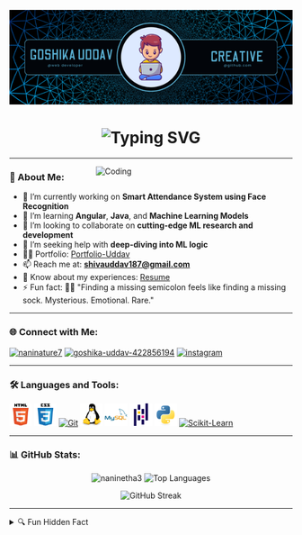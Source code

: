 <p align="center">
  <img src="https://raw.githubusercontent.com/Naninetha3/Naninetha3/refs/heads/main/goshika%20uddav.png" alt="Coding" border-radius=20px/>
</p>

<h1 align="center">
  <img src="https://readme-typing-svg.herokuapp.com?font=Fira+Code&size=30&pause=1000&color=003092&center=true&vCenter=true&width=495&lines=Hi+%F0%9F%91%8B%2C+I'm+Goshika+Uddav;A+Passionate+Web+Developer;Machine+Learning+Explorer;Always+Learning+New+Things" alt="Typing SVG" />
</h1>

---

<img align="right" alt="Coding" width="350" src="https://raw.githubusercontent.com/Naninetha3/Naninetha3/refs/heads/main/chinnu.png" />

### 🚀 About Me:

- 🔭 I’m currently working on **Smart Attendance System using Face Recognition**
- 🌱 I’m learning **Angular**, **Java**, and **Machine Learning Models**
- 👯 I’m looking to collaborate on **cutting-edge ML research and development**
- 🤝 I’m seeking help with **deep-diving into ML logic**
- 👨‍💻 Portfolio: [Portfolio-Uddav](https://uddavgoshika.github.io/Portfolio-Uddav/)
- 📫 Reach me at: **shivauddav187@gmail.com**
- 📄 Know about my experiences: [Resume](https://naninetha3.github.io/Portfolio-Uddav/Uddav_Resume.pdf)
- ⚡ Fun fact: 🕵️‍♂️ "Finding a missing semicolon feels like finding a missing sock. Mysterious. Emotional. Rare."

---

### 🌐 Connect with Me:

<p align="left">
<a href="https://x.com/naninature7" target="blank"><img align="center" src="https://raw.githubusercontent.com/rahuldkjain/github-profile-readme-generator/master/src/images/icons/Social/twitter.svg" alt="naninature7" height="30" width="40" /></a>
<a href="https://linkedin.com/in/goshika-uddav-422856194" target="blank"><img align="center" src="https://raw.githubusercontent.com/rahuldkjain/github-profile-readme-generator/master/src/images/icons/Social/linked-in-alt.svg" alt="goshika-uddav-422856194" height="30" width="40" /></a>
<a href="https://instagram.com/" target="blank"><img align="center" src="https://github.com/rahuldkjain/github-profile-readme-generator/blob/master/src/images/icons/Social/instagram.svg" alt="instagram" height="30" width="40" /></a>
</p>

---

### 🛠️ Languages and Tools:

<p align="left">
  <a href="https://www.w3.org/html/" target="_blank"><img src="https://raw.githubusercontent.com/devicons/devicon/master/icons/html5/html5-original-wordmark.svg" alt="HTML5" width="40" height="40"/></a>
  <a href="https://www.w3schools.com/css/" target="_blank"><img src="https://raw.githubusercontent.com/devicons/devicon/master/icons/css3/css3-original-wordmark.svg" alt="CSS3" width="40" height="40"/></a>
  <a href="https://git-scm.com/" target="_blank"><img src="https://www.vectorlogo.zone/logos/git-scm/git-scm-icon.svg" alt="Git" width="40" height="40"/></a>
  <a href="https://www.linux.org/" target="_blank"><img src="https://raw.githubusercontent.com/devicons/devicon/master/icons/linux/linux-original.svg" alt="Linux" width="40" height="40"/></a>
  <a href="https://www.mysql.com/" target="_blank"><img src="https://raw.githubusercontent.com/devicons/devicon/master/icons/mysql/mysql-original-wordmark.svg" alt="MySQL" width="40" height="40"/></a>
  <a href="https://pandas.pydata.org/" target="_blank"><img src="https://raw.githubusercontent.com/devicons/devicon/2ae2a900d2f041da66e950e4d48052658d850630/icons/pandas/pandas-original.svg" alt="Pandas" width="40" height="40"/></a>
  <a href="https://www.python.org" target="_blank"><img src="https://raw.githubusercontent.com/devicons/devicon/master/icons/python/python-original.svg" alt="Python" width="40" height="40"/></a>
  <a href="https://scikit-learn.org/" target="_blank"><img src="https://upload.wikimedia.org/wikipedia/commons/0/05/Scikit_learn_logo_small.svg" alt="Scikit-Learn" width="40" height="40"/></a>
</p>

---

### 📊 GitHub Stats:

<p align="center">
  <img src="https://github-readme-stats.vercel.app/api?username=naninetha3&show_icons=true&locale=en&theme=radical" alt="naninetha3" height="190" />
  <img src="https://github-readme-stats.vercel.app/api/top-langs?username=naninetha3&show_icons=true&locale=en&layout=compact&theme=radical" alt="Top Languages" height="190"/>
</p>

<p align="center">
  <img src="https://github-readme-streak-stats.herokuapp.com/?user=naninetha3&theme=radical" alt="GitHub Streak" height="190"/>
</p>

---

<details>
  <summary>🔍 Fun Hidden Fact</summary>
  <br>
  ✨ I love solving real-world problems with code, and sometimes, I dream about building AI that can code itself!
</details>
